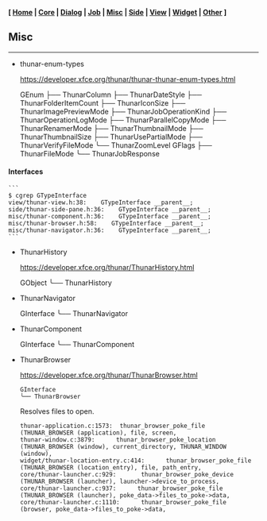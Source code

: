 **[ [Home](00-Home.html) | [Core](01-Core.html) | [Dialog](02-Dialog.html) | [Job](03-Job.html) | [Misc](05-Misc.html) | [Side](06-Side.html) | [View](07-View.html) | [Widget](08-Widget.html) | [Other](99-Other.html) ]**

## Misc

---

* thunar-enum-types
    
    https://developer.xfce.org/thunar/thunar-thunar-enum-types.html  

    GEnum
    ├── ThunarColumn
    ├── ThunarDateStyle
    ├── ThunarFolderItemCount
    ├── ThunarIconSize
    ├── ThunarImagePreviewMode
    ├── ThunarJobOperationKind
    ├── ThunarOperationLogMode
    ├── ThunarParallelCopyMode
    ├── ThunarRenamerMode
    ├── ThunarThumbnailMode
    ├── ThunarThumbnailSize
    ├── ThunarUsePartialMode
    ├── ThunarVerifyFileMode
    ╰── ThunarZoomLevel
    GFlags
    ├── ThunarFileMode
    ╰── ThunarJobResponse




#### Interfaces
    
    ```
    $ cgrep GTypeInterface
    view/thunar-view.h:38:    GTypeInterface __parent__;
    side/thunar-side-pane.h:36:    GTypeInterface __parent__;
    misc/thunar-component.h:36:    GTypeInterface __parent__;
    misc/thunar-browser.h:58:    GTypeInterface __parent__;
    misc/thunar-navigator.h:36:    GTypeInterface __parent__;
    ```

* ThunarHistory

    https://developer.xfce.org/thunar/ThunarHistory.html  
    
    GObject
    ╰── ThunarHistory

* ThunarNavigator

    GInterface
    ╰── ThunarNavigator


* ThunarComponent

    GInterface
    ╰── ThunarComponent



* ThunarBrowser
    
    https://developer.xfce.org/thunar/ThunarBrowser.html  
    
    ```
    GInterface
    ╰── ThunarBrowser
    ```
    Resolves files to open.
    
    ```
    thunar-application.c:1573:  thunar_browser_poke_file (THUNAR_BROWSER (application), file, screen,
    thunar-window.c:3879:      thunar_browser_poke_location (THUNAR_BROWSER (window), current_directory, THUNAR_WINDOW (window),
    widget/thunar-location-entry.c:414:      thunar_browser_poke_file (THUNAR_BROWSER (location_entry), file, path_entry,
    core/thunar-launcher.c:929:       thunar_browser_poke_device (THUNAR_BROWSER (launcher), launcher->device_to_process,
    core/thunar-launcher.c:937:      thunar_browser_poke_file (THUNAR_BROWSER (launcher), poke_data->files_to_poke->data,
    core/thunar-launcher.c:1110:      thunar_browser_poke_file (browser, poke_data->files_to_poke->data,
    ```


